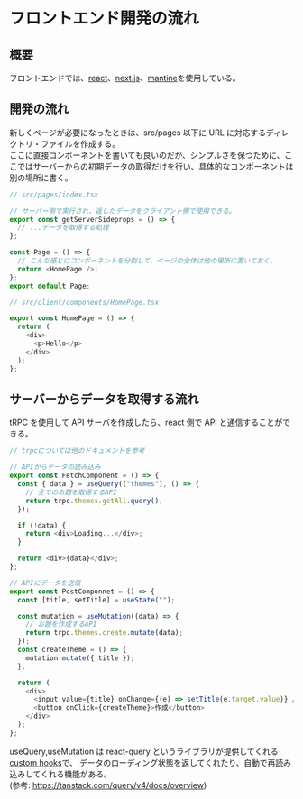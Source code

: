 # フロントエンド開発の流れ

## 概要

フロントエンドでは、[react](https://beta.reactjs.org/)、[next.js](https://nextjs.org/)、[mantine](https://mantine.dev/)を使用している。

## 開発の流れ

新しくページが必要になったときは、src/pages 以下に URL に対応するディレクトリ・ファイルを作成する。  
ここに直接コンポーネントを書いても良いのだが、シンプルさを保つために、ここではサーバーからの初期データの取得だけを行い、具体的なコンポーネントは別の場所に書く。

```typescript
// src/pages/index.tsx

// サーバー側で実行され、返したデータをクライアント側で使用できる。
export const getServerSideprops = () => {
  // ...データを取得する処理
};

const Page = () => {
  // こんな感じにコンポーネントを分割して、ページの全体は他の場所に置いておく。
  return <HomePage />;
};
export default Page;
```

```typescript
// src/client/components/HomePage.tsx

export const HomePage = () => {
  return (
    <div>
      <p>Hello</p>
    </div>
  );
};
```

## サーバーからデータを取得する流れ

tRPC を使用して API サーバを作成したら、react 側で API と通信することができる。

```typescript
// trpcについては他のドキュメントを参考

// APIからデータの読み込み
export const FetchComponent = () => {
  const { data } = useQuery(["themes"], () => {
    // 全てのお題を取得するAPI
    return trpc.themes.getAll.query();
  });

  if (!data) {
    return <div>Loading...</div>;
  }

  return <div>{data}</div>;
};

// APIにデータを送信
export const PostComponnet = () => {
  const [title, setTitle] = useState("");

  const mutation = useMutation((data) => {
    // お題を作成するAPI
    return trpc.themes.create.mutate(data);
  });
  const createTheme = () => {
    mutation.mutate({ title });
  };

  return (
    <div>
      <input value={title} onChange={(e) => setTitle(e.target.value)} />
      <button onClick={createTheme}>作成</button>
    </div>
  );
};
```

useQuery,useMutation は react-query というライブラリが提供してくれる[custom hooks](https://beta.reactjs.org/learn/reusing-logic-with-custom-hooks#custom-hooks-sharing-logic-between-components)で、
データのローディング状態を返してくれたり、自動で再読み込みしてくれる機能がある。  
(参考: https://tanstack.com/query/v4/docs/overview)
